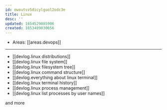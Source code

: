 ```yaml
---
id: owoutsv5dicylguol2odc3e
title: Linux
desc: ''
updated: 1654529085906
created: 1653409030656
---
```


- Areas: [[areas.devops]]

---

- [[devlog.linux distributions]]
- [[devlog.linux file system]]
- [[devlog.linux filesystem tree]]
- [[devlog.linux command structure]]
- [[devlog.everything about linux terminal]]
- [[devlog.linux terminal history]]
- [[devlog.linux process management]]
- [[devlog.linux list processes by user names]]

and more
